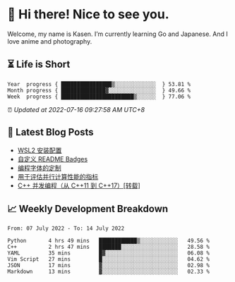 <h1>👋 Hi there! Nice to see you.</h1>

Welcome, my name is Kasen. I’m currently learning Go and Japanese. And I love anime and photography.


## ⏳ Life is Short

<!-- Start of Time Progress Bar -->
``` text
Year  progress { ████████████████▒░░░░░░░░░░░░░  } 53.81 %
Month progress { ██████████████▓░░░░░░░░░░░░░░░  } 49.66 %
Week  progress { ███████████████████████▒░░░░░░  } 77.06 %
```

⏰ *Updated at 2022-07-16 09:27:58 AM UTC+8*

<!-- End of Time Progress Bar -->

## 📝 Latest Blog Posts

<!-- BLOG-POST-LIST:START -->
- [WSL2 安装配置](https://blog.imkasen.com/wsl2-config.html)
- [自定义 README Badges](https://blog.imkasen.com/custom-readme-badges.html)
- [编程字体的定制](https://blog.imkasen.com/coding-fonts-configuration.html)
- [用于评估并行计算性能的指标](https://blog.imkasen.com/parallel-performance-metrics.html)
- [C++ 并发编程（从 C++11 到 C++17）[转载]](https://blog.imkasen.com/cpp-concurrency.html)
<!-- BLOG-POST-LIST:END -->

## 📈 Weekly Development Breakdown

<!--START_SECTION:waka-->

```text
From: 07 July 2022 - To: 14 July 2022

Python       4 hrs 49 mins   ████████████▒░░░░░░░░░░░░   49.56 %
C++          2 hrs 47 mins   ███████░░░░░░░░░░░░░░░░░░   28.58 %
YAML         35 mins         █▓░░░░░░░░░░░░░░░░░░░░░░░   06.08 %
Vim Script   27 mins         █░░░░░░░░░░░░░░░░░░░░░░░░   04.62 %
JSON         17 mins         ▓░░░░░░░░░░░░░░░░░░░░░░░░   02.98 %
Markdown     13 mins         ▓░░░░░░░░░░░░░░░░░░░░░░░░   02.33 %
```

<!--END_SECTION:waka-->
